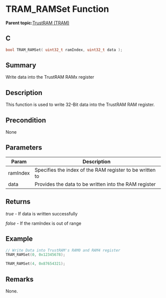 # TRAM\_RAMSet Function

**Parent topic:**[TrustRAM \(TRAM\)](GUID-7FB25075-38BB-4258-BD15-F5B830F41D1C.md)

## C

```c
bool TRAM_RAMSet( uint32_t ramIndex, uint32_t data );
```

## Summary

Write data into the TrustRAM RAMx register

## Description

This function is used to write 32-Bit data into the TrustRAM RAM register.

## Precondition

None

## Parameters

|Param|Description|
|-----|-----------|
|ramIndex|Specifies the index of the RAM register to be written to|
|data|Provides the data to be written into the RAM register|

## Returns

*true* - If data is written successfully

*false* - If the ramIndex is out of range

## Example

```c
// Write Data into TrustRAM's RAM0 and RAM4 register
TRAM_RAMSet(0, 0x12345678);

TRAM_RAMSet(4, 0x87654321);
```

## Remarks

None.

